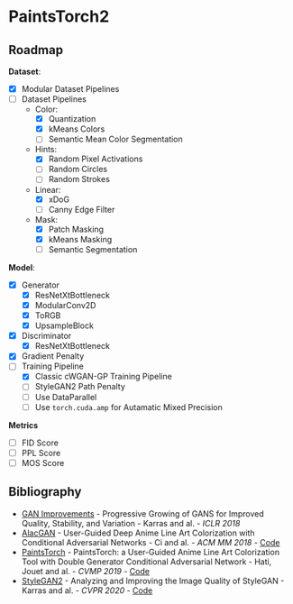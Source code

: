 # PaintsTorch2

## Roadmap

**Dataset**:

- [x] Modular Dataset Pipelines
- [ ] Dataset Pipelines
    - Color:
        - [x] Quantization
        - [x] kMeans Colors
        - [ ] Semantic Mean Color Segmentation
    - Hints:
        - [x] Random Pixel Activations
        - [ ] Random Circles
        - [ ] Random Strokes
    - Linear:
        - [X] xDoG
        - [ ] Canny Edge Filter
    - Mask:
        - [x] Patch Masking
        - [x] kMeans Masking
        - [ ] Semantic Segmentation

**Model**:

- [x] Generator
    - [x] ResNetXtBottleneck
    - [x] ModularConv2D
    - [x] ToRGB
    - [x] UpsampleBlock
- [x] Discriminator
    - [x] ResNetXtBottleneck
- [x] Gradient Penalty
- [ ] Training Pipeline
    - [x] Classic cWGAN-GP Training Pipeline
    - [ ] StyleGAN2 Path Penalty
    - [ ] Use DataParallel
    - [ ] Use `torch.cuda.amp` for Autamatic Mixed Precision

**Metrics**

- [ ] FID Score
- [ ] PPL Score
- [ ] MOS Score

## Bibliography

- [GAN Improvements](https://arxiv.org/pdf/1710.10196.pdf) - Progressive Growing of GANS for Improved Quality, Stability, and Variation - Karras and al. - *ICLR 2018*
- [AlacGAN](https://arxiv.org/pdf/1808.03240.pdf) - User-Guided Deep Anime Line Art Colorization with Conditional Adversarial Networks - Ci and al. - *ACM MM 2018* - [Code](https://github.com/orashi/AlacGAN)
- [PaintsTorch](https://dl.acm.org/doi/abs/10.1145/3359998.3369401) - PaintsTorch: a User-Guided Anime Line Art Colorization Tool with Double Generator Conditional Adversarial Network - Hati, Jouet and al. - *CVMP 2019* - [Code](https://github.com/yliess86/PaintsTorch)
- [StyleGAN2](https://arxiv.org/pdf/1912.04958.pdf) - Analyzing and Improving the Image Quality of StyleGAN - Karras and al. - *CVPR 2020* - [Code](https://github.com/lucidrains/stylegan2-pytorch)